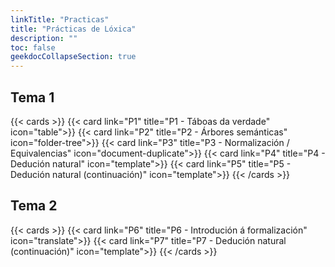 ```yaml
---
linkTitle: "Practicas"
title: "Prácticas de Lóxica"
description: ""
toc: false
geekdocCollapseSection: true
---
```


## Tema 1
{{< cards >}}
    {{< card link="P1" title="P1 - Táboas da verdade" icon="table">}}
    {{< card link="P2" title="P2 - Árbores semánticas" icon="folder-tree">}}
    {{< card link="P3" title="P3 - Normalización / Equivalencias" icon="document-duplicate">}}
    {{< card link="P4" title="P4 - Dedución natural" icon="template">}}
    {{< card link="P5" title="P5 - Dedución natural (continuación)" icon="template">}}
{{< /cards >}}

## Tema 2
{{< cards >}}
    {{< card link="P6" title="P6 - Introdución á formalización" icon="translate">}}
    {{< card link="P7" title="P7 - Dedución natural (continuación)" icon="template">}}
{{< /cards >}}

<!-- 
    {{< card link="P1" title="P1 - Táboas da verdade / Fórmulas atómicas / Fórmulas equivalentes" icon="table">}}
    {{< card link="P2" title="P2 - Árbores semánticas (regras)" icon="folder-tree">}}
    {{< card link="P3" title="P3 - Normalización / Equivalencias / FND / Fórmula de Horn" icon="document-duplicate">}}
    {{< card link="P4" title="P4 - Introdución e regras de dedución natural" icon="academic-cap">}}
    {{< card link="P5" title="P5 - Dedución natural (continuación)" icon="puzzle">}}
    {{< card link="P6" title="P6 - TEMA 2 - Introdución á formalización" icon="translate">}}
    {{< card link="P7" title="P7 - Dedución natural mesturada ca formalización" icon="template">}}
 -->